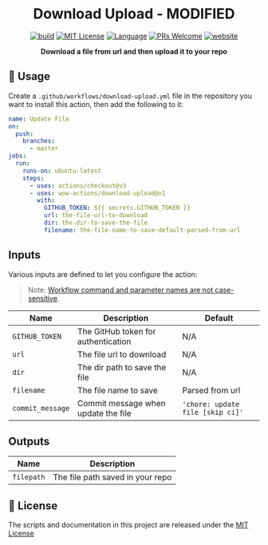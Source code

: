 <h1 align="center">Download Upload - MODIFIED</h1>

<p align="center">
  <a href="https://github.com/wow-actions/download-upload/actions/workflows/release.yml"><img alt="build" src="https://img.shields.io/github/actions/workflow/status/wow-actions/download-upload/release.yml?branch=master&logo=github&style=flat-square" ></a>
  <a href="/LICENSE"><img alt="MIT License" src="https://img.shields.io/github/license/wow-actions/download-upload?style=flat-square"></a>
  <a href="https://www.typescriptlang.org" rel="nofollow"><img alt="Language" src="https://img.shields.io/badge/language-TypeScript-blue.svg?style=flat-square"></a>
  <a href="https://github.com/wow-actions/download-upload/pulls"><img alt="PRs Welcome" src="https://img.shields.io/badge/PRs-Welcome-brightgreen.svg?style=flat-square" ></a>
  <a href="https://github.com/marketplace/actions/download-upload" rel="nofollow"><img alt="website" src="https://img.shields.io/static/v1?label=&labelColor=505050&message=marketplace&color=0076D6&style=flat-square&logo=google-chrome&logoColor=0076D6" ></a>

</p>

<p align="center">
  <strong>Download a file from url and then upload it to your repo</strong>
</p>

## 🚀 Usage

Create a `.github/workflows/download-upload.yml` file in the repository you want to install this action, then add the following to it:

```yml
name: Update File
on:
  push:
    branches:
      - master
jobs:
  run:
    runs-on: ubuntu-latest
    steps:
      - uses: actions/checkout@v3
      - uses: wow-actions/download-upload@v1
        with:
          GITHUB_TOKEN: ${{ secrets.GITHUB_TOKEN }}
          url: the-file-url-to-download
          dir: the-dir-to-save-the-file
          filename: the-file-name-to-save-default-parsed-from-url
```

## Inputs

Various inputs are defined to let you configure the action:

> Note: [Workflow command and parameter names are not case-sensitive](https://docs.github.com/en/free-pro-team@latest/actions/reference/workflow-commands-for-github-actions#about-workflow-commands).

| Name | Description | Default |
| --- | --- | --- |
| `GITHUB_TOKEN` | The GitHub token for authentication | N/A |
| `url` | The file url to download | N/A |
| `dir` | The dir path to save the file | N/A |
| `filename` | The file name to save | Parsed from url |
| `commit_message` | Commit message when update the file | `'chore: update file [skip ci]'` |

## Outputs

| Name       | Description                      |
| ---------- | -------------------------------- |
| `filepath` | The file path saved in your repo |

## 🔖 License

The scripts and documentation in this project are released under the [MIT License](LICENSE)
